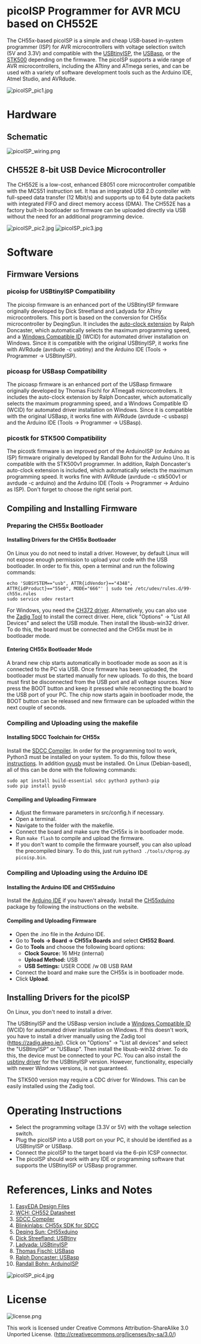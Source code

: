 # picoISP Programmer for AVR MCU based on CH552E
The CH55x-based picoISP is a simple and cheap USB-based in-system programmer (ISP) for AVR microcontrollers with voltage selection switch (5V and 3.3V) and compatible with the [USBtinyISP](https://learn.adafruit.com/usbtinyisp), the [USBasp](https://www.fischl.de/usbasp/), or the [STK500](https://ww1.microchip.com/downloads/en/AppNotes/doc2525.pdf) depending on the firmware. The picoISP supports a wide range of AVR microcontrollers, including the ATtiny and ATmega series, and can be used with a variety of software development tools such as the Arduino IDE, Atmel Studio, and AVRdude.

![picoISP_pic1.jpg](https://raw.githubusercontent.com/wagiminator/AVR-Programmer/master/picoISP_Programmer/documentation/picoISP_pic1.jpg)

# Hardware
## Schematic
![picoISP_wiring.png](https://raw.githubusercontent.com/wagiminator/AVR-Programmer/master/picoISP_Programmer/documentation/picoISP_wiring.png)

## CH552E 8-bit USB Device Microcontroller
The CH552E is a low-cost, enhanced E8051 core microcontroller compatible with the MCS51 instruction set. It has an integrated USB 2.0 controller with full-speed data transfer (12 Mbit/s) and supports up to 64 byte data packets with integrated FIFO and direct memory access (DMA). The CH552E has a factory built-in bootloader so firmware can be uploaded directly via USB without the need for an additional programming device.

![picoISP_pic2.jpg](https://raw.githubusercontent.com/wagiminator/AVR-Programmer/master/picoISP_Programmer/documentation/picoISP_pic2.jpg)
![picoISP_pic3.jpg](https://raw.githubusercontent.com/wagiminator/AVR-Programmer/master/picoISP_Programmer/documentation/picoISP_pic3.jpg)

# Software
## Firmware Versions
### picoisp for USBtinyISP Compatibility
The picoisp firmware is an enhanced port of the USBtinyISP firmware originally developed by Dick Streefland and Ladyada for ATtiny microcontrollers. This port is based on the conversion for CH55x microcontroller by DeqingSun. It includes the [auto-clock extension](https://github.com/nerdralph/usbasp) by Ralph Doncaster, which automatically selects the maximum programming speed, and a [Windows Compatible ID](https://github.com/pbatard/libwdi/wiki/WCID-Devices) (WCID) for automated driver installation on Windows. Since it is compatible with the original USBtinyISP, it works fine with AVRdude (avrdude -c usbtiny) and the Arduino IDE (Tools -> Programmer -> USBtinyISP).

### picoasp for USBasp Compatibility
The picoasp firmware is an enhanced port of the USBasp firmware originally developed by Thomas Fischl for ATmega8 microcontrollers. It includes the auto-clock extension by Ralph Doncaster, which automatically selects the maximum programming speed, and a Windows Compatible ID (WCID) for automated driver installation on Windows. Since it is compatible with the original USBasp, it works fine with AVRdude (avrdude -c usbasp) and the Arduino IDE (Tools -> Programmer -> USBasp).

### picostk for STK500 Compatibility
The picostk firmware is an improved port of the ArduinoISP (or Arduino as ISP) firmware originally developed by Randall Bohn for the Arduino Uno. It is compatible with the STK500v1 programmer. In addition, Ralph Doncaster's auto-clock extension is included, which automatically selects the maximum programming speed. It works fine with AVRdude (avrdude -c stk500v1 or avrdude -c arduino) and the Arduino IDE (Tools -> Programmer -> Arduino as ISP). Don't forget to choose the right serial port.

## Compiling and Installing Firmware
### Preparing the CH55x Bootloader
#### Installing Drivers for the CH55x Bootloader
On Linux you do not need to install a driver. However, by default Linux will not expose enough permission to upload your code with the USB bootloader. In order to fix this, open a terminal and run the following commands:

```
echo 'SUBSYSTEM=="usb", ATTR{idVendor}=="4348", ATTR{idProduct}=="55e0", MODE="666"' | sudo tee /etc/udev/rules.d/99-ch55x.rules
sudo service udev restart
```

For Windows, you need the [CH372 driver](http://www.wch-ic.com/downloads/CH372DRV_EXE.html). Alternatively, you can also use the [Zadig Tool](https://zadig.akeo.ie/) to install the correct driver. Here, click "Options" -> "List All Devices" and select the USB module. Then install the libusb-win32 driver. To do this, the board must be connected and the CH55x must be in bootloader mode.

#### Entering CH55x Bootloader Mode
A brand new chip starts automatically in bootloader mode as soon as it is connected to the PC via USB. Once firmware has been uploaded, the bootloader must be started manually for new uploads. To do this, the board must first be disconnected from the USB port and all voltage sources. Now press the BOOT button and keep it pressed while reconnecting the board to the USB port of your PC. The chip now starts again in bootloader mode, the BOOT button can be released and new firmware can be uploaded within the next couple of seconds.

### Compiling and Uploading using the makefile
#### Installing SDCC Toolchain for CH55x
Install the [SDCC Compiler](https://sdcc.sourceforge.net/). In order for the programming tool to work, Python3 must be installed on your system. To do this, follow these [instructions](https://www.pythontutorial.net/getting-started/install-python/). In addition [pyusb](https://github.com/pyusb/pyusb) must be installed. On Linux (Debian-based), all of this can be done with the following commands:

```
sudo apt install build-essential sdcc python3 python3-pip
sudo pip install pyusb
```

#### Compiling and Uploading Firmware
- Adjust the firmware parameters in src/config.h if necessary.
- Open a terminal.
- Navigate to the folder with the makefile. 
- Connect the board and make sure the CH55x is in bootloader mode. 
- Run ```make flash``` to compile and upload the firmware. 
- If you don't want to compile the firmware yourself, you can also upload the precompiled binary. To do this, just run ```python3 ./tools/chprog.py picoisp.bin```.

### Compiling and Uploading using the Arduino IDE
#### Installing the Arduino IDE and CH55xduino
Install the [Arduino IDE](https://www.arduino.cc/en/software) if you haven't already. Install the [CH55xduino](https://github.com/DeqingSun/ch55xduino) package by following the instructions on the website.

#### Compiling and Uploading Firmware
- Open the .ino file in the Arduino IDE.
- Go to **Tools -> Board -> CH55x Boards** and select **CH552 Board**.
- Go to **Tools** and choose the following board options:
  - **Clock Source:**   16 MHz (internal)
  - **Upload Method:**  USB
  - **USB Settings:**   USER CODE /w 0B USB RAM
- Connect the board and make sure the CH55x is in bootloader mode. 
- Click **Upload**.

## Installing Drivers for the picoISP
On Linux, you don't need to install a driver.

The USBtinyISP and the USBasp version include a [Windows Compatible ID](https://github.com/pbatard/libwdi/wiki/WCID-Devices) (WCID) for automated driver installation on Windows. If this doesn't work, you have to install a driver manually using the Zadig tool (https://zadig.akeo.ie/). Click on "Options" -> "List all devices" and select the "USBtinyISP" or "USBasp". Then install the libusb-win32 driver. To do this, the device must be connected to your PC. You can also install the [usbtiny driver](https://learn.adafruit.com/usbtinyisp) for the USBtinyISP version. However, functionality, especially with newer Windows versions, is not guaranteed.

The STK500 version may require a CDC driver for Windows. This can be easily installed using the Zadig tool.

# Operating Instructions
- Select the programming voltage (3.3V or 5V) with the voltage selection switch.
- Plug the picoISP into a USB port on your PC, it should be identified as a USBtinyISP or USBasp.
- Connect the picoISP to the target board via the 6-pin ICSP connector.  
- The picoISP should work with any IDE or programming software that supports the USBtinyISP or USBasp programmer.

# References, Links and Notes
1. [EasyEDA Design Files](https://oshwlab.com/wagiminator/ch552-picoisp-programmer)
2. [WCH: CH552 Datasheet](http://www.wch-ic.com/downloads/CH552DS1_PDF.html)
3. [SDCC Compiler](https://sdcc.sourceforge.net/)
4. [Blinkinlabs: CH55x SDK for SDCC](https://github.com/Blinkinlabs/ch554_sdcc)
5. [Deqing Sun: CH55xduino](https://github.com/DeqingSun/ch55xduino)
6. [Dick Streefland: USBtiny](https://dicks.home.xs4all.nl/avr/usbtiny/)
7. [Ladyada: USBtinyISP](https://learn.adafruit.com/usbtinyisp)
8. [Thomas Fischl: USBasp](https://www.fischl.de/usbasp/)
9. [Ralph Doncaster: USBasp](https://github.com/nerdralph/usbasp)
10. [Randall Bohn: ArduinoISP](https://github.com/rsbohn/ArduinoISP)

![picoISP_pic4.jpg](https://raw.githubusercontent.com/wagiminator/AVR-Programmer/master/picoISP_Programmer/documentation/picoISP_pic4.jpg)

# License
![license.png](https://i.creativecommons.org/l/by-sa/3.0/88x31.png)

This work is licensed under Creative Commons Attribution-ShareAlike 3.0 Unported License. 
(http://creativecommons.org/licenses/by-sa/3.0/)
